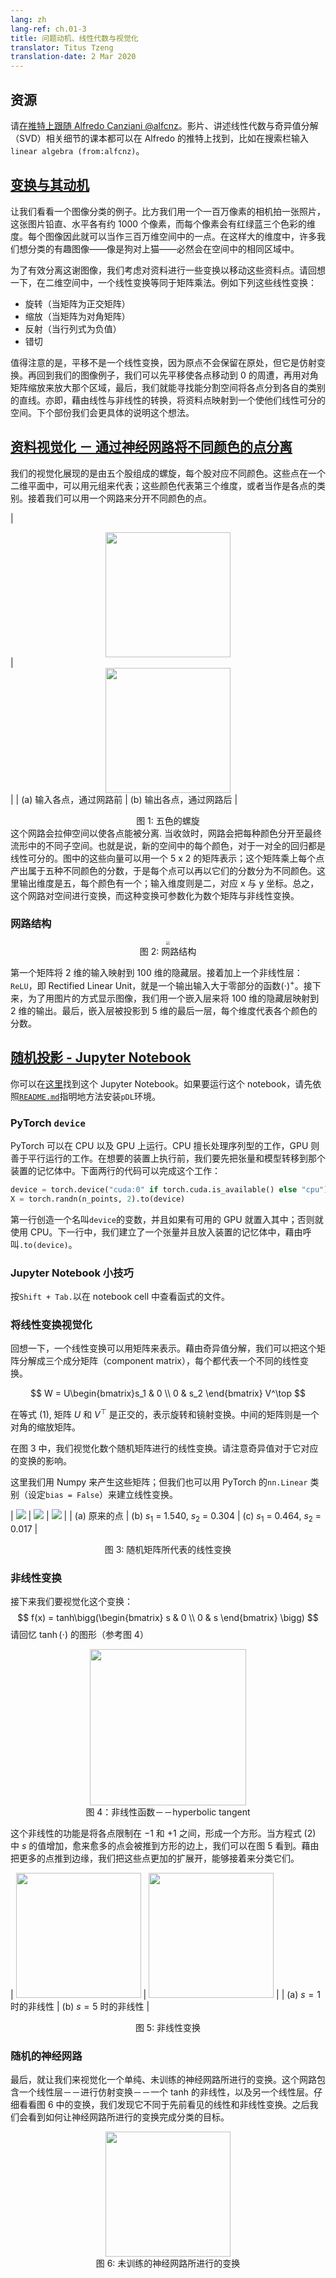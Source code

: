 ```yaml
---
lang: zh
lang-ref: ch.01-3
title: 问题动机、线性代数与视觉化
translator: Titus Tzeng
translation-date: 2 Mar 2020
---
```



## 资源

请[在推特上跟随 Alfredo Canziani @alfcnz](https://twitter.com/alfcnz)。影片、讲述线性代数与奇异值分解（SVD）相关细节的课本都可以在 Alfredo 的推特上找到，比如在搜索栏输入`linear algebra (from:alfcnz)`。


## [变换与其动机](https://www.youtube.com/watch?v=5_qrxVq1kvc&t=233s)
让我们看看一个图像分类的例子。比方我们用一个一百万像素的相机拍一张照片，这张图片铅直、水平各有约 1000 个像素，而每个像素会有红绿蓝三个色彩的维度。每个图像因此就可以当作三百万维空间中的一点。在这样大的维度中，许多我们想分类的有趣图像——像是狗对上猫——必然会在空间中的相同区域中。

为了有效分离这谢图像，我们考虑对资料进行一些变换以移动这些资料点。请回想一下，在二维空间中，一个线性变换等同于矩阵乘法。例如下列这些线性变换：

-   旋转（当矩阵为正交矩阵）
-   缩放（当矩阵为对角矩阵）
-   反射（当行列式为负值）
-   错切

值得注意的是，平移不是一个线性变换，因为原点不会保留在原处，但它是仿射变换。再回到我们的图像例子，我们可以先平移使各点移动到 0 的周遭，再用对角矩阵缩放来放大那个区域，最后，我们就能寻找能分割空间将各点分到各自的类别的直线。亦即，藉由线性与非线性的转换，将资料点映射到一个使他们线性可分的空间。下个部份我们会更具体的说明这个想法。


## [资料视觉化 － 通过神经网路将不同颜色的点分离](https://www.youtube.com/watch?v=5_qrxVq1kvc&t=798s)

我们的视觉化展现的是由五个股组成的螺旋，每个股对应不同颜色。这些点在一个二维平面中，可以用元组来代表；这些颜色代表第三个维度，或者当作是各点的类别。接着我们可以用一个网路来分开不同颜色的点。

| <center><img src="Spiral1.png" width="200px"/></center> | <center><img src="Spiral2.png" width="200px"/></center> |
|                 (a) 输入各点，通过网路前                  |                 (b) 输出各点，通过网路后                  |

<center> 图 1: 五色的螺旋 </center>
这个网路会拉伸空间以使各点能被分离. 当收敛时，网路会把每种颜色分开至最终流形中的不同子空间。也就是说，新的空间中的每个颜色，对于一对全的回归都是线性可分的。图中的这些向量可以用一个 5 x 2 的矩阵表示；这个矩阵乘上每个点产出属于五种不同颜色的分数，于是每个点可以再以它们的分数分为不同颜色。这里输出维度是五，每个颜色有一个；输入维度则是二，对应 x 与 y 坐标。总之，这个网路对空间进行变换，而这种变换可参数化为数个矩阵与非线性变换。


### 网路结构

<center>
<img src="Network.png" style="zoom: 40%; background-color:#DCDCDC;" /><br>
图 2: 网路结构
</center>

第一个矩阵将 2 维的输入映射到 100 维的隐藏层。接着加上一个非线性层：`ReLU`，即 Rectified Linear Unit，就是一个输出输入大于零部分的函数$(\cdot)^+$。接下来，为了用图片的方式显示图像，我们用一个嵌入层来将 100 维的隐藏层映射到 2 维的输出。最后，嵌入层被投影到 5 维的最后一层，每个维度代表各个颜色的分数。


## [随机投影 - Jupyter Notebook](https://www.youtube.com/watch?v=5_qrxVq1kvc&t=1693s)

你可以在[这里](https://github.com/Atcold/pytorch-Deep-Learning/blob/master/02-space_stretching.ipynb)找到这个 Jupyter Notebook。如果要运行这个 notebook，请先依照[`README.md`](https://github.com/Atcold/pytorch-Deep-Learning-ZH/blob/master/README.md)指明地方法安装`pDL`环境。


### PyTorch `device`

PyTorch 可以在 CPU 以及 GPU 上运行。CPU 擅长处理序列型的工作，GPU 则善于平行运行的工作。在想要的装置上执行前，我们要先把张量和模型转移到那个装置的记忆体中。下面两行的代码可以完成这个工作：

```python
device = torch.device("cuda:0" if torch.cuda.is_available() else "cpu")
X = torch.randn(n_points, 2).to(device)
```

第一行创造一个名叫`device`的变数，并且如果有可用的 GPU 就置入其中；否则就使用 CPU。下一行中，我们建立了一个张量并且放入装置的记忆体中，藉由呼叫`.to(device)`。


### Jupyter Notebook 小技巧

按`Shift + Tab.`以在 notebook cell 中查看函式的文件。


### 将线性变换视觉化

回想一下，一个线性变换可以用矩阵来表示。藉由奇异值分解，我们可以把这个矩阵分解成三个成分矩阵（component matrix），每个都代表一个不同的线性变换。

$$
W = U\begin{bmatrix}s_1 & 0 \\ 0 & s_2 \end{bmatrix} V^\top
$$

在等式 (1), 矩阵 $U$ 和 $V^\top$ 是正交的，表示旋转和镜射变换。中间的矩阵则是一个对角的缩放矩阵。

在图 3 中，我们视觉化数个随机矩阵进行的线性变换。请注意奇异值对于它对应的变换的影响。

这里我们用 Numpy 来产生这些矩阵；但我们也可以用 PyTorch 的`nn.Linear` 类别（设定`bias = False`）来建立线性变换。

| ![](initial_scatter_lab1.png) | ![](matrix_multiplication_lab1.png) | ![](matrix_multiplication_lab1_2.png) |
|         (a) 原来的点           |   (b) $s_1$ = 1.540, $s_2$ = 0.304  |   (c) $s_1$ = 0.464, $s_2$ = 0.017    |

<center> 图 3:  随机矩阵所代表的线性变换 </center>


### 非线性变换

接下来我们要视觉化这个变换：
$$
    f(x) = tanh\bigg(\begin{bmatrix} s & 0 \\ 0 & s \end{bmatrix} \bigg)
$$
请回忆 $\tanh(\cdot)$ 的图形（参考图 4）

<center>
<img src="tanh_lab1.png" width="250px" /><br>
图 4：非线性函数－－hyperbolic tangent
</center>

这个非线性的功能是将各点限制在 $-1$ 和 $+1$ 之间，形成一个方形。当方程式 (2) 中 $s$ 的值增加，愈来愈多的点会被推到方形的边上，我们可以在图 5 看到。藉由把更多的点推到边缘，我们把这些点更加的扩展开，能够接着来分类它们。

| <img src="matrix_multiplication_with_nonlinearity_s=1_lab1.png" width="200px" /> | <img src="matrix_multiplication_with_nonlinearity_s=5_lab1.png" width="200px" /> |
|                 (a) $s=1$ 时的非线性                 |                 (b) $s=5$ 时的非线性                  |

<center> 图 5:   非线性变换 </center>


### 随机的神经网路

最后，就让我们来视觉化一个单纯、未训练的神经网路所进行的变换。这个网路包含一个线性层－－进行仿射变换－－一个 tanh 的非线性，以及另一个线性层。仔细看看图 6 中的变换，我们发现它不同于先前看见的线性和非线性变换。之后我们会看到如何让神经网路所进行的变换完成分类的目标。

<center>
<img src="untrained_nn_transformation_lab1.png" width="200px" /><br>
图 6:  未训练的神经网路所进行的变换
</center>
